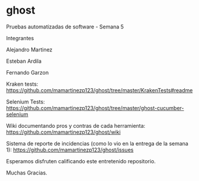 # ghost
Pruebas automatizadas de software - Semana 5

Integrantes

Alejandro Martinez

Esteban Ardila

Fernando Garzon

Kraken tests: https://github.com/mamartinezp123/ghost/tree/master/KrakenTests#readme

Selenium Tests: https://github.com/mamartinezp123/ghost/tree/master/ghost-cucumber-selenium

Wiki documentando pros y contras de cada herramienta: https://github.com/mamartinezp123/ghost/wiki


Sistema de reporte de incidencias (como lo vio en la entrega de la semana 1): https://github.com/mamartinezp123/ghost/issues


Esperamos disfruten calificando este entretenido repositorio.


Muchas Gracias. 
